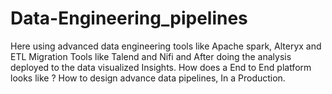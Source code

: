 # Data-Engineering_pipelines
Here using advanced data engineering tools like Apache spark, Alteryx and ETL Migration Tools like Talend and Nifi and After doing the analysis deployed to the data visualized Insights. 
How does a End to End platform looks like ? How to design advance data pipelines, In a Production. 
